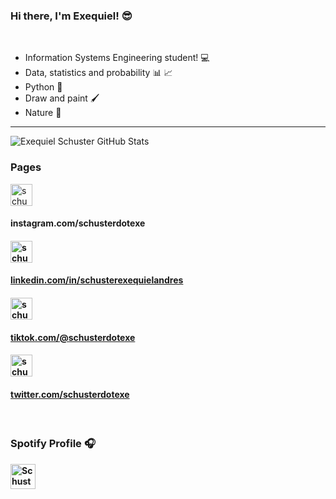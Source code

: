 ### Hi there, I'm Exequiel!  😎 
<br />

- Information Systems Engineering student! 💻
- Data, statistics and probability 📊 📈
- Python 🐍
- Draw and paint 🖌
- Nature 🌴

---
<img alighn='center' alt="Exequiel Schuster GitHub Stats" src="https://github-readme-stats.vercel.app/api?username=ExequielSchuster&show_icons=true&count_private=true&theme=dracula"/>

### Pages
[<img alt="schusterdotexe | Instagram" width="35px" align="center" src="https://cdn.jsdelivr.net/npm/simple-icons@v3/icons/instagram.svg"/>][Instagram]<h4>instagram.com/schusterdotexe<h4/>
[<img alt="schusterdotexe | LinkedIn" width="35px" align="center" src="https://cdn.jsdelivr.net/npm/simple-icons@v3/icons/linkedin.svg" /><h4>linkedin.com/in/schusterexequielandres<h4/>][Linkedin]
[<img alt="schusterdotexe | YouTube" width="35px" align="center" src="https://cdn.jsdelivr.net/npm/simple-icons@v3/icons/tiktok.svg" /><h4>tiktok.com/@schusterdotexe<h4/>][TikTok]
[<img alt="schusterdotexe | Twitter" width="35px" align="center" src="https://cdn.jsdelivr.net/npm/simple-icons@v3/icons/twitter.svg" /><h4>twitter.com/schusterdotexe<h4/>][Twitter]

[Instagram]: https://www.instagram.com/schusterdotexe
[Linkedin]: https://www.linkedin.com/in/schusterexequielandres
[TikTok]: https://www.tiktok.com/@schusterdotexe
[Twitter]: https://www.twitter.com/schusterdotexe

<br />

### Spotify Profile 🎧 
[<img src="https://cdn.jsdelivr.net/npm/simple-icons@v3/icons/spotify.svg" alt="Schuster Spotify" width="40" margin="auto" />](https://open.spotify.com/user/exequiel97sch)
<!--
**ExequielSchuster/ExequielSchuster** is a ✨ _special_ ✨ repository because its `README.md` (this file) appears on your GitHub profile.

Here are some ideas to get you started:

- 🔭 I’m currently working on ...
- 🌱 I’m currently learning ...
- 👯 I’m looking to collaborate on ...
- 🤔 I’m looking for help with ...
- 💬 Ask me about ...
- 📫 How to reach me: ...
- 😄 Pronouns: ...
- ⚡ Fun fact: ...
-->
